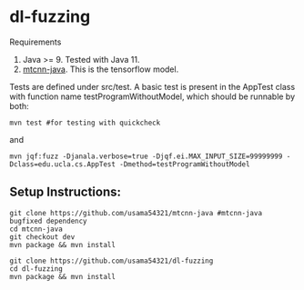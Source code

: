 # dl-fuzzing

Requirements
1) Java >= 9. Tested with Java 11.
2) [mtcnn-java](https://github.com/usama54321/mtcnn-java). This is the tensorflow model.

Tests are defined under src/test. A basic test is present in the AppTest class with function name testProgramWithoutModel, which should be runnable by both:

```
mvn test #for testing with quickcheck
```
and
```
mvn jqf:fuzz -Djanala.verbose=true -Djqf.ei.MAX_INPUT_SIZE=99999999 -Dclass=edu.ucla.cs.AppTest -Dmethod=testProgramWithoutModel
```
## Setup Instructions:
```
git clone https://github.com/usama54321/mtcnn-java #mtcnn-java bugfixed dependency
cd mtcnn-java
git checkout dev
mvn package && mvn install

git clone https://github.com/usama54321/dl-fuzzing
cd dl-fuzzing
mvn package && mvn install
```
